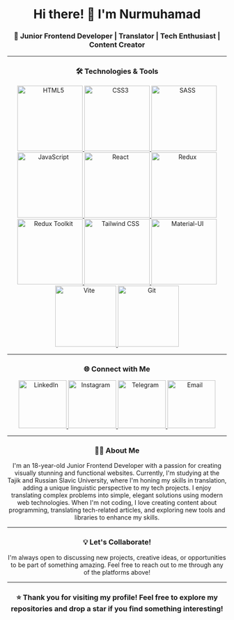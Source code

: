 <h1 align="center">Hi there! 👋 I'm Nurmuhamad</h1>

<h3 align="center">🚀 Junior Frontend Developer | Translator | Tech Enthusiast | Content Creator</h3>

<hr />

<h3 align="center">🛠️ Technologies & Tools</h3>

<p align="center">
  <a href="https://html.com/" target="_blank">
    <img src="https://img.shields.io/badge/-HTML5-E34F26?logo=html5&logoColor=white&style=flat" alt="HTML5" width="150" />
  </a>
  <a href="https://developer.mozilla.org/ru/docs/Learn/Getting_started_with_the_web/CSS_basics" target="_blank">
    <img src="https://img.shields.io/badge/-CSS3-1572B6?logo=css3&logoColor=white&style=flat" alt="CSS3" width="150" />
  </a>
  <a href="https://sass-lang.com/" target="_blank">
    <img src="https://img.shields.io/badge/-SASS-CC6699?logo=sass&logoColor=white&style=flat" alt="SASS" width="150" />
  </a>
  <a href="https://learn.javascript.ru/" target="_blank">
    <img src="https://img.shields.io/badge/-JavaScript-F7DF1E?logo=javascript&logoColor=black&style=flat" alt="JavaScript" width="150" />
  </a>
  <a href="https://react.dev/" target="_blank">
    <img src="https://img.shields.io/badge/-React-61DAFB?logo=react&logoColor=black&style=flat" alt="React" width="150" />
  </a>
  <a href="https://redux.js.org/" target="_blank">
    <img src="https://img.shields.io/badge/-Redux-764ABC?logo=redux&logoColor=white&style=flat" alt="Redux" width="150" />
  </a>
  <a href="https://redux-toolkit.js.org/" target="_blank">
    <img src="https://img.shields.io/badge/-Redux%20Toolkit-593D88?logo=redux&logoColor=white&style=flat" alt="Redux Toolkit" width="150" />
  </a>
  <a href="https://tailwindcss.com/" target="_blank">
    <img src="https://img.shields.io/badge/-Tailwind%20CSS-38B2AC?logo=tailwind-css&logoColor=white&style=flat" alt="Tailwind CSS" width="150" />
  </a>
  <a href="https://mui.com/" target="_blank">
    <img src="https://img.shields.io/badge/-Material--UI-0081CB?logo=material-ui&logoColor=white&style=flat" alt="Material-UI" width="150" />
  </a>
  <a href="https://vitejs.dev/" target="_blank">
    <img src="https://img.shields.io/badge/-Vite-646CFF?logo=vite&logoColor=white&style=flat" alt="Vite" width="140" />
  </a>
  <a href="https://git-scm.com/" target="_blank">
    <img src="https://img.shields.io/badge/-Git-F05032?logo=git&logoColor=white&style=flat" alt="Git" width="140" />
  </a>
</p>

<hr />

<h3 align="center">🌐 Connect with Me</h3>

<p align="center">
  <a href="https://www.linkedin.com/in/nurmuhamad-narzulloev-346474319/" target="_blank">
    <img src="https://img.shields.io/badge/-LinkedIn-0A66C2?logo=linkedin&logoColor=white&style=flat" alt="LinkedIn" width="110" />
  </a>
  <a href="https://www.instagram.com/nurmuhamad1201" target="_blank">
    <img src="https://img.shields.io/badge/-Instagram-E4405F?logo=instagram&logoColor=white&style=flat" alt="Instagram" width="110" />
  </a>
  <a href="https://t.me/nurmuhamad1201" target="_blank">
    <img src="https://img.shields.io/badge/-Telegram-2CA5E0?logo=telegram&logoColor=white&style=flat" alt="Telegram" width="110" />
  </a>
  <a href="mailto:nurmuhamad1201f@icloud.com" target="_blank">
    <img src="https://img.shields.io/badge/-Email-D14836?logo=gmail&logoColor=white&style=flat" alt="Email" width="110" />
  </a>
</p>

<hr />

<h3 align="center">👨‍💻 About Me</h3>

<p align="center" style="font-size: 14px;">
  I'm an 18-year-old Junior Frontend Developer with a passion for creating visually stunning and functional websites. Currently, I'm studying at the Tajik and Russian Slavic University, where I'm honing my skills in translation, adding a unique linguistic perspective to my tech projects. I enjoy translating complex problems into simple, elegant solutions using modern web technologies. When I'm not coding, I love creating content about programming, translating tech-related articles, and exploring new tools and libraries to enhance my skills.
</p>

<hr />

<h3 align="center">💡 Let's Collaborate!</h3>

<p align="center" style="font-size: 14px;">
  I'm always open to discussing new projects, creative ideas, or opportunities to be part of something amazing. Feel free to reach out to me through any of the platforms above!
</p>

<hr />

<h3 align="center">⭐️ Thank you for visiting my profile! Feel free to explore my repositories and drop a star if you find something interesting!</h3>
